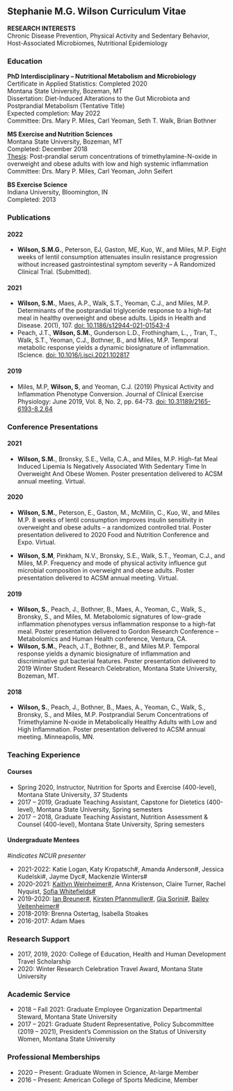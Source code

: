 ## Stephanie M.G. Wilson Curriculum Vitae

__RESEARCH INTERESTS__  
Chronic Disease Prevention, Physical Activity and Sedentary Behavior, Host-Associated Microbiomes, Nutritional Epidemiology  


### Education

__PhD Interdisciplinary – Nutritional Metabolism and Microbiology__  
Certificate in Applied Statistics: Completed 2020  
Montana State University, Bozeman, MT  
Dissertation: Diet-Induced Alterations to the Gut Microbiota and Postprandial Metabolism (Tentative Title)  
Expected completion: May 2022  
Committee: Drs. Mary P. Miles, Carl Yeoman, Seth T. Walk, Brian Bothner  

__MS Exercise and Nutrition Sciences__  
Montana State University, Bozeman, MT  
Completed: December 2018  
[Thesis](https://scholarworks.montana.edu/xmlui/handle/1/15111): Post-prandial serum concentrations of trimethylamine-N-oxide in overweight and obese adults with low and high systemic inflammation  
Committee: Drs. Mary P. Miles, Carl Yeoman, John Seifert

__BS Exercise Science__  
Indiana University, Bloomington, IN  
Completed: 2013  


### Publications

#### 2022  
  - __Wilson, S.M.G.__, Peterson, EJ, Gaston, ME, Kuo, W., and Miles, M.P. Eight weeks of lentil consumption attenuates insulin resistance progression without increased gastrointestinal symptom severity – A Randomized Clinical Trial. (Submitted).  

#### 2021  
  - __Wilson, S.M.__, Maes, A.P.,  Walk, S.T., Yeoman, C.J., and Miles, M.P. Determinants of the postprandial triglyceride response to a high-fat meal in healthy overweight and obese adults. Lipids in Health and Disease. 20(1), 107. [doi: 10.1186/s12944-021-01543-4](https://lipidworld.biomedcentral.com/articles/10.1186/s12944-021-01543-4)
  - Peach, J.T., __Wilson, S.M.__, Gunderson L.D., Frothingham, L., , Tran, T., Walk, S.T., Yeoman, C.J., Bothner, B., and Miles, M.P. Temporal metabolic response yields a dynamic biosignature of inflammation. IScience. [doi: 10.1016/j.isci.2021.102817](https://linkinghub.elsevier.com/retrieve/pii/S2589004221007859) 
		
#### 2019  
  - Miles, M.P, __Wilson, S__, and Yeoman, C.J. (2019) Physical Activity and Inflammation Phenotype Conversion. Journal of Clinical Exercise Physiology: June 2019, Vol. 8, No. 2, pp. 64-73. [doi: 10.31189/2165-6193-8.2.64](https://meridian.allenpress.com/jcep/article/8/2/64/433899/Physical-Activity-and-Inflammation-Phenotype)

### Conference Presentations

#### 2021

  - __Wilson, S.M.__, Bronsky, S.E., Vella, C.A., and Miles, M.P. High-fat Meal Induced Lipemia Is Negatively Associated With Sedentary Time In Overweight And Obese Women. Poster presentation delivered to ACSM annual meeting. Virtual.

#### 2020  

  - __Wilson, S.M.__, Peterson, E., Gaston, M., McMilin, C., Kuo, W., and Miles M.P. 8 weeks of lentil consumption improves insulin sensitivity in overweight and obese adults – a randomized controlled trial. Poster presentation delivered to 2020 Food and Nutrition Conference and Expo. Virtual.  

  - __Wilson, S.M__, Pinkham, N.V.,  Bronsky, S.E., Walk, S.T., Yeoman, C.J., and Miles, M.P. Frequency and mode of physical activity influence gut microbial composition in overweight and obese adults.  Poster presentation delivered to ACSM annual meeting. Virtual.   

#### 2019 

  - __Wilson, S.__, Peach, J., Bothner, B., Maes, A., Yeoman, C., Walk, S., Bronsky, S., and Miles, M. Metabolomic signatures of low-grade inflammation phenotypes versus inflammation response to a high-fat meal. Poster presentation delivered to Gordon Research Conference – Metabolomics and Human Health conference, Ventura, CA.  
  - __Wilson, S.M.__, Peach, J.T., Bothner, B., and Miles M.P. Temporal response yields a dynamic biosignature of inflammation and discriminative gut bacterial features. Poster presentation delivered to 2019 Winter Student Research Celebration, Montana State University, Bozeman, MT. 

#### 2018

  - __Wilson, S.__, Peach, J., Bothner, B., Maes, A., Yeoman, C., Walk, S., Bronsky, S., and Miles, M.P. Postprandial Serum Concentrations of Trimethylamine N-oxide in Metabolically Healthy Adults with Low and High Inflammation. Poster presentation delivered to ACSM annual meeting. Minneapolis, MN.

### Teaching Experience

#### Courses
  - Spring 2020, Instructor, Nutrition for Sports and Exercise (400-level), Montana State University, 37 Students  
  - 2017 – 2019, Graduate Teaching Assistant, Capstone for Dietetics (400-level), Montana State University, Spring semesters  
  - 2017 – 2018, Graduate Teaching Assistant, Nutrition Assessment & Counsel (400-level), Montana State University, Spring semesters  

#### Undergraduate Mentees  
*#indicates NCUR presenter*

  - 2021-2022: Katie Logan, Katy Kropatsch#, Amanda Anderson#, Jessica Kudelski#, Jayme Dyc#, Mackenzie Winters#  
  - 2020-2021:  [Kaitlyn Weinheimer#](https://apps.cur.org/ncur2021/archive/Display_NCUR.aspx?id=212703), Anna Kristenson, Claire Turner, Rachel Nyquist,  [Sofia Whitefields#](https://apps.cur.org/ncur2021/archive/Display_NCUR.aspx?id=212703)  
  - 2019-2020:  [Ian Breuner#](https://apps.cur.org/ncur2021/archive/Display_NCUR.aspx?id=116553),  [Kirsten Pfannmuller#](https://apps.cur.org/ncur2021/archive/Display_NCUR.aspx?id=116666),  [Gia Sorini#](https://apps.cur.org/ncur2021/archive/Display_NCUR.aspx?id=117180),  [Bailey Veitenheimer#](https://apps.cur.org/ncur2021/archive/Display_NCUR.aspx?id=117059)  
  - 2018-2019: Brenna Ostertag, Isabella Stoakes  
  - 2016-2017: Adam Maes  

### Research Support  

  - 2017, 2019, 2020:	College of Education, Health and Human Development Travel Scholarship  
  - 2020: Winter Research Celebration Travel Award, Montana State University  

### Academic Service  

  - 2018 – Fall 2021: Graduate Employee Organization Departmental Steward, Montana State University  
  - 2017 – 2021: Graduate Student Representative, Policy Subcommittee (2019 – 2021), President’s Commission on the Status of University Women, Montana State University  

### Professional Memberships

  - 2020 – Present:	Graduate Women in Science, At-large Member  
  - 2016 – Present:	American College of Sports Medicine, Member
